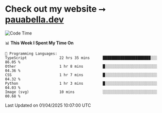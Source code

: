 # Check out my website ⭢ [pauabella.dev](https://pauabella.dev)

<!--START_SECTION:waka-->
![Code Time](http://img.shields.io/badge/Code%20Time-4%2C278%20hrs%2015%20mins-blue)

📊 **This Week I Spent My Time On** 

```text
💬 Programming Languages: 
TypeScript               22 hrs 35 mins      ██████████████████████░░░   86.05 % 
Other                    1 hr 8 mins         █░░░░░░░░░░░░░░░░░░░░░░░░   04.36 % 
CSS                      1 hr 7 mins         █░░░░░░░░░░░░░░░░░░░░░░░░   04.32 % 
Python                   1 hr 3 mins         █░░░░░░░░░░░░░░░░░░░░░░░░   04.03 % 
Image (svg)              10 mins             ░░░░░░░░░░░░░░░░░░░░░░░░░   00.68 % 
```


 Last Updated on 01/04/2025 10:07:00 UTC
<!--END_SECTION:waka-->
